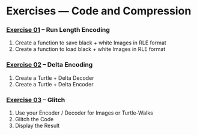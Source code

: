 Exercises — Code and Compression 
================================

### [Exercise 01][] – Run Length Encoding

1. Create a function to save black + white Images in RLE format
2. Create a function to load black + white Images in RLE format

### [Exercise 02][] – Delta Encoding

1. Create a Turtle + Delta Decoder
2. Create a Turtle + Delta Encoder

### [Exercise 03][] – Glitch

1. Use your Encoder / Decoder for Images or Turtle-Walks
2. Glitch the Code
3. Display the Result

[Exercise 01]: coding_gestalt__exercise_07_01__runlength_encoding
[Exercise 02]: coding_gestalt__exercise_07_02__delta_encoding
[Exercise 03]: coding_gestalt__exercise_07_03__glitch